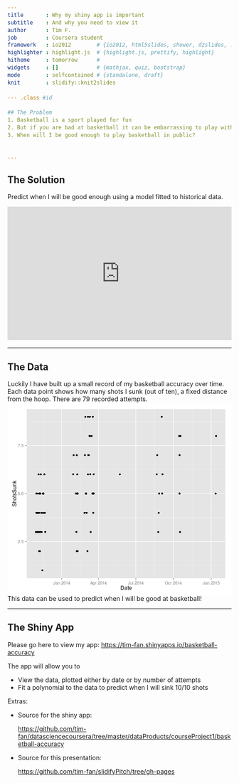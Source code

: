 ```yaml
---
title       : Why my shiny app is important
subtitle    : And why you need to view it
author      : Tim F.
job         : Coursera student
framework   : io2012        # {io2012, html5slides, shower, dzslides, ...}
highlighter : highlight.js  # {highlight.js, prettify, highlight}
hitheme     : tomorrow      # 
widgets     : []            # {mathjax, quiz, bootstrap}
mode        : selfcontained # {standalone, draft}
knit        : slidify::knit2slides

--- .class #id 

## The Problem
1. Basketball is a sport played for fun
2. But if you are bad at basketball it can be embarrassing to play with friends
3. When will I be good enough to play basketball in public?


---
```


## The Solution
Predict when I will be good enough using a model fitted to historical data. 

<iframe width='100%' height='300' src='https://en.wikipedia.org/wiki/Predictive_modelling' frameborder='0'></iframe>

---

## The Data
Luckily I have built up a small record of my basketball accuracy over time. Each data point shows how many shots I sunk (out of ten), a fixed distance from the hoop. There are 79 recorded attempts.
<img src="assets/fig/simple-plot-1.png" title="plot of chunk simple-plot" alt="plot of chunk simple-plot" style="display: block; margin: auto;" />
This data can be used to predict when I will be good at basketball!

---

## The Shiny App

Please go here to view my app:
https://tim-fan.shinyapps.io/basketball-accuracy

The app will allow you to
* View the data, plotted either by date or by number of attempts
* Fit a polynomial to the data to predict when I will sink 10/10 shots



Extras:
* Source for the shiny app:

  https://github.com/tim-fan/datasciencecoursera/tree/master/dataProducts/courseProject1/basketball-accuracy

* Source for this presentation: 

  https://github.com/tim-fan/slidifyPitch/tree/gh-pages



